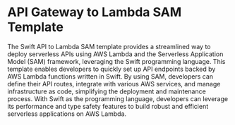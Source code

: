 # API Gateway to Lambda SAM Template

The Swift API to Lambda SAM template provides a streamlined way to deploy serverless APIs using AWS Lambda and the Serverless Application Model (SAM) framework, leveraging the Swift programming language. This template enables developers to quickly set up API endpoints backed by AWS Lambda functions written in Swift. By using SAM, developers can define their API routes, integrate with various AWS services, and manage infrastructure as code, simplifying the deployment and maintenance process. With Swift as the programming language, developers can leverage its performance and type safety features to build robust and efficient serverless applications on AWS Lambda.